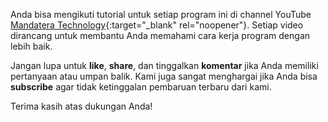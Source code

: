 Anda bisa mengikuti tutorial untuk setiap program ini di channel YouTube  [Mandatera Technology](https://www.youtube.com/@MandateraTechnology){:target="_blank" rel="noopener"}. 
Setiap video dirancang untuk membantu Anda memahami cara kerja program dengan lebih baik.
 
Jangan lupa untuk
**like**, 
**share**,
dan tinggalkan **komentar** jika Anda memiliki pertanyaan atau umpan balik.
Kami juga sangat menghargai jika Anda bisa **subscribe** agar tidak ketinggalan pembaruan terbaru dari kami.

Terima kasih atas dukungan Anda!
